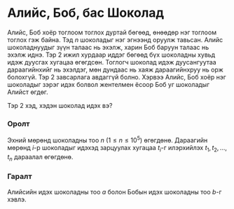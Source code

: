 Алийс, Боб, бас Шоколад
=======================

Алийс, Боб хоёр тоглоом тоглох дуртай бөгөөд, өнөөдөр нэг тоглоом тоглох гэж байна. Тэд $n$ шоколадыг нэг эгнээнд оруулж тавьсан. Алийс шоколаднуудыг зүүн талаас нь эхэлж, харин Боб баруун талаас нь эхэлж иднэ. Тэр 2 ижил хурдаар иддэг бөгөөд бүх шоколадны хувьд идэж дуусгах хугацаа өгөгдсөн. Тоглогч шоколад идэж дуусангуутаа дараагийнхийг нь эхэлдэг, мөн дундаас нь хаяж дараагийнхруу нь орж болохгүй. Тэр 2 завсарлага авдаггүй болно. Хэрвээ Алийс, Боб хоёр нэг шоколадыг зэрэг идэх болвол жентелмен ёсоор Боб уг шоколадыг Алийст өгдөг. 

Тэр 2 хэд, хэдэн шоколад идэх вэ?

### Оролт

Эхний мөрөнд шоколадны тоо $n$ ($1 ≤ n ≤ 10^5$) өгөгдөнө.
Дараагийн мөрөнд $i$-р шоколадыг идэхэд зарцуулах хугацаа $t_i$-г илэрхийлэх $t_1, t_2, ... , t_n$ дараалал өгөгдөнө.

### Гаралт

Алийсийн идэх шоколадны тоо $a$ болон Бобын идэх шоколадны тоо $b$-г хэвлэ.
